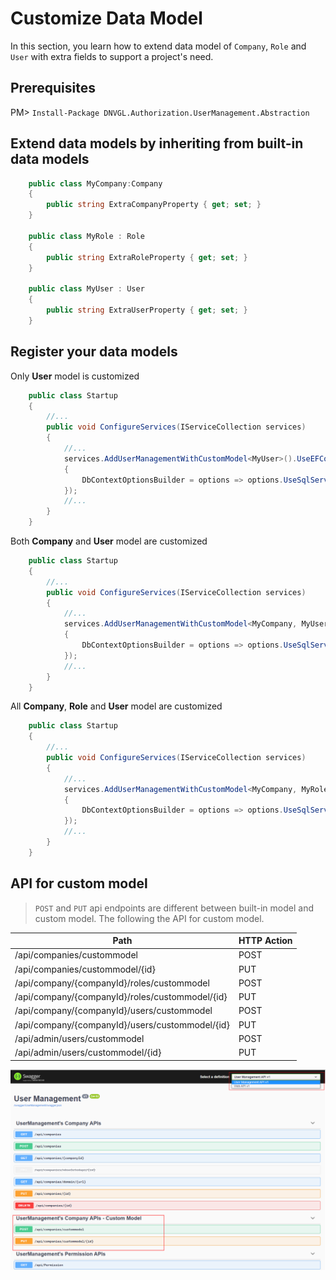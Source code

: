 # Customize Data Model
In this section, you learn how to extend data model of `Company`, `Role` and `User` with extra fields to support a project's need.
## Prerequisites
PM> `Install-Package DNVGL.Authorization.UserManagement.Abstraction`

## Extend data models by inheriting from built-in data models
```cs
    public class MyCompany:Company
    {
        public string ExtraCompanyProperty { get; set; }
    }

    public class MyRole : Role
    {
        public string ExtraRoleProperty { get; set; }
    }

    public class MyUser : User
    {
        public string ExtraUserProperty { get; set; }
    }
```

## Register your data models
Only **User** model is customized
```cs
    public class Startup
    {
        //...
        public void ConfigureServices(IServiceCollection services)
        {
            //...
            services.AddUserManagementWithCustomModel<MyUser>().UseEFCore<MyUser>(new EFCoreOptions
            {
                DbContextOptionsBuilder = options => options.UseSqlServer(@"Data Source=.\SQLEXPRESS;Initial Catalog=UserManagement;Trusted_Connection=Yes;")
            });
            //...
        }
    }
```

Both **Company** and **User** model are customized
```cs
    public class Startup
    {
        //...
        public void ConfigureServices(IServiceCollection services)
        {
            //...
            services.AddUserManagementWithCustomModel<MyCompany, MyUser>().UseEFCore<MyCompany, MyUser>(new EFCoreOptions
            {
                DbContextOptionsBuilder = options => options.UseSqlServer(@"Data Source=.\SQLEXPRESS;Initial Catalog=UserManagement;Trusted_Connection=Yes;")
            });
            //...
        }
    }
```

All **Company**, **Role** and **User** model are customized
```cs
    public class Startup
    {
        //...
        public void ConfigureServices(IServiceCollection services)
        {
            //...
            services.AddUserManagementWithCustomModel<MyCompany, MyRole, MyUser>().UseEFCore<MyCompany, MyRole, MyUser>(new EFCoreOptions
            {
                DbContextOptionsBuilder = options => options.UseSqlServer(@"Data Source=.\SQLEXPRESS;Initial Catalog=UserManagement;Trusted_Connection=Yes;")
            });
            //...
        }
    }
```
## API for custom model
> `POST` and `PUT` api endpoints are different between built-in model and custom model. The following the API for custom model.

| Path | HTTP Action |
|--|--|
| /api/companies/custommodel | POST |
| /api/companies/custommodel/{id} | PUT |
| /api/company/{companyId}/roles/custommodel | POST |
| /api/company/{companyId}/roles/custommodel/{id} | PUT |
| /api/company/{companyId}/users/custommodel | POST |
| /api/company/{companyId}/users/custommodel/{id} | PUT |
| /api/admin/users/custommodel | POST |
| /api/admin/users/custommodel/{id} | PUT |

![image.png](../../images/userManagement/S2.png)